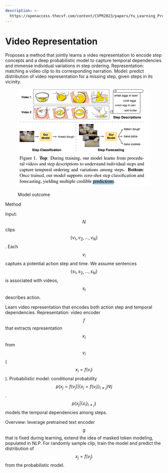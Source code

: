 ```yaml
---
description: >-
  https://openaccess.thecvf.com/content/CVPR2023/papers/Yu_Learning_Procedure-Aware_Video_Representation_From_Instructional_Videos_and_Their_Narrations_CVPR_2023_paper.pdf
---
```


# Video Representation

Proposes a method that jointly learns a video representation to encode step concepts and a deep probabilistic model to capture temporal dependencies and immense individual variations in step ordering. Representation: matching a video clip to its corresponding narration. Model: predict distribution of video representation for a missing step, given steps in its vicinity.



<figure><img src="../.gitbook/assets/image (11).png" alt=""><figcaption><p>Model outcome</p></figcaption></figure>

Method

Input: $$N$$ clips $$\{v_1, v_2, \dots, v_N\}$$. Each $$v_i$$ captues a potential action step and time. We assume sentences $$\{s_1, s_2, \dots, s_N\}$$ is associated with videos, $$s_i$$ describes action.

Learn video representation that encodes both action step and temporal dependencies. Representation: video encoder $$f$$ that extracts representation $$x_i$$ from $$v_i$$ ($$x_i = f(v_i)$$). Probabilistic model: conditional probability $$p(x_j = f(v_j) | \{ x_i = f(v_i) \} _{i \neq j} ) \forall j$$. $$p(x_j | \{ x_i \} _{i \neq j} )$$ models the temporal dependencies among steps.

Overview: leverage pretrained text encoder $$g$$ that is fixed during learning, extend the idea of masked token modeling, populated in NLP. For randomly sample clip, train the model and predict the distribution of $$x_j = f(v_j)$$ from the probabilistic model.&#x20;

